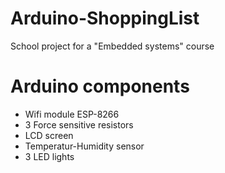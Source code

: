 # Arduino-ShoppingList
School project for a "Embedded systems" course

# Arduino components
- Wifi module ESP-8266
- 3 Force sensitive resistors
- LCD screen
- Temperatur-Humidity sensor
- 3 LED lights
